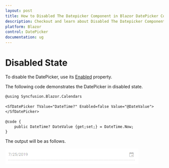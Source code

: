 ```yaml
---
layout: post
title: How to Disabled The Datepicker Component in Blazor DatePicker Component | Syncfusion
description: Checkout and learn about Disabled The Datepicker Component in Blazor DatePicker component of Syncfusion, and more details.
platform: Blazor
control: DatePicker
documentation: ug
---
```


# Disabled State

To disable the DatePicker, use its
[Enabled](https://help.syncfusion.com/cr/blazor/Syncfusion.Blazor.Calendars.SfDatePicker-1.html#Syncfusion_Blazor_Calendars_SfDatePicker_1_Enabled)
property.

The following code demonstrates the DatePicker in
disabled state.

```cshtml
@using Syncfusion.Blazor.Calendars

<SfDatePicker TValue="DateTime?" Enabled=false Value="@DateValue"></SfDatePicker>

@code {
    public DateTime? DateValue {get;set;} = DateTime.Now;
}
```

The output will be as follows.

![datepicker](../images/disabled.png)
